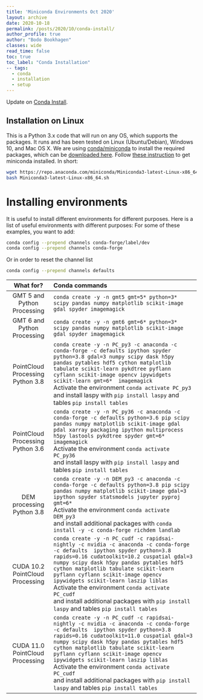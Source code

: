 ```yaml
---
title: 'Miniconda Environments Oct 2020'
layout: archive
date: 2020-10-18
permalink: /posts/2020/10/conda-install/
author_profile: true
author: "Bodo Bookhagen"
classes: wide
read_time: false
toc: true
toc_label: "Conda Installation"
-- tags:
  - conda
  - installation
  - setup
---
```


Update on [Conda Install](https://up-rs-esp.github.io/posts/2018/12/conda-install/).

## Installation on Linux
This is a Python 3.x code that will run on any OS, which supports the packages. It runs and has been tested on Linux (Ubuntu/Debian), Windows 10, and Mac OS X. We are using [conda/miniconda](https://conda.io/docs/) to install the required packages, which can be [downloaded here](https://conda.io/miniconda.html). Follow [these instruction](https://conda.io/docs/user-guide/install/index.html) to get miniconda installed. In short:
```bash
wget https://repo.anaconda.com/miniconda/Miniconda3-latest-Linux-x86_64.sh
bash Miniconda3-latest-Linux-x86_64.sh
```

# Installing environments
It is useful to install different environments for different purposes. Here is a list of useful environments with different purposes:
For some of these examples, you want to add:
```bash
conda config --prepend channels conda-forge/label/dev
conda config --prepend channels conda-forge
```

Or in order to reset the channel list
```bash
conda config --prepend channels defaults
```

| What for? | Conda commands |
|:---------:|:--------------|
| GMT 5 and Python Processing |```conda create -y -n gmt5 gmt=5* python=3* scipy pandas numpy matplotlib scikit-image gdal spyder imagemagick``` |
| GMT 6 and Python Processing |```conda create -y -n gmt6 gmt=6* python=3* scipy pandas numpy matplotlib scikit-image gdal spyder imagemagick``` |
| PointCloud Processing Python 3.8 | ```conda create -y -n PC_py3 -c anaconda -c conda-forge -c defaults ipython spyder python=3.8 gdal=3 numpy scipy dask h5py pandas pytables hdf5 cython matplotlib tabulate scikit-learn pykdtree pyflann cyflann scikit-image opencv ipywidgets scikit-learn gmt=6*  imagemagick``` <br> Activate the environment ```conda activate PC_py3``` <br> and install laspy with ```pip install laspy``` and tables ```pip install tables```|
| PointCloud Processing Python 3.6 | ```conda create -y -n PC_py36 -c anaconda -c conda-forge -c defaults python=3.6 pip scipy pandas numpy matplotlib scikit-image gdal pdal xarray packaging ipython multiprocess h5py lastools pykdtree spyder gmt=6* imagemagick``` <br> Activate the environment ```conda activate PC_py36``` <br> and install laspy with ```pip install laspy``` and tables ```pip install tables```|
| DEM processing Python 3.8 | ```conda create -y -n DEM_py3 -c anaconda -c conda-forge -c defaults python=3.8 pip scipy pandas numpy matplotlib scikit-image gdal=3 ipython spyder statsmodels jupyter pyproj gmt=6*``` <br> Activate the environment ```conda activate DEM_py3``` <br> and install additional packages with ```conda install -y -c conda-forge richdem landlab``` |
| CUDA 10.2 PointCloud Processing | ```conda create -y -n PC_cudf -c rapidsai-nightly -c nvidia -c anaconda -c conda-forge -c defaults  ipython spyder python=3.8 rapids=0.16 cudatoolkit=10.2 cuspatial gdal=3 numpy scipy dask h5py pandas pytables hdf5 cython matplotlib tabulate scikit-learn pyflann cyflann scikit-image opencv ipywidgets scikit-learn laszip liblas``` <br> Activate the environment ```conda activate PC_cudf``` <br> and install additional packages with ```pip install laspy``` and tables ```pip install tables```|
| CUDA 11.0 PointCloud Processing | ```conda create -y -n PC_cudf -c rapidsai-nightly -c nvidia -c anaconda -c conda-forge -c defaults  ipython spyder python=3.8 rapids=0.16 cudatoolkit=11.0 cuspatial gdal=3 numpy scipy dask h5py pandas pytables hdf5 cython matplotlib tabulate scikit-learn pyflann cyflann scikit-image opencv ipywidgets scikit-learn laszip liblas``` <br> Activate the environment ```conda activate PC_cudf``` <br> and install additional packages with ```pip install laspy``` and tables ```pip install tables```|



<script type="text/javascript"> DiscourseEmbed = { discourseUrl: 'https://discourse.up-rs-esp-3.geo.uni-potsdam.de/', discourseEmbedUrl: 'https://up-rs-esp.github.io/conda/' };
(function() { var d = document.createElement('script'); d.type = 'text/javascript'; d.async = true; d.src = DiscourseEmbed.discourseUrl + 'javascripts/embed.js'; (document.getElementsByTagName('head')[0] || document.getElementsByTagName('body')[0]).appendChild(d); })(); </script>



